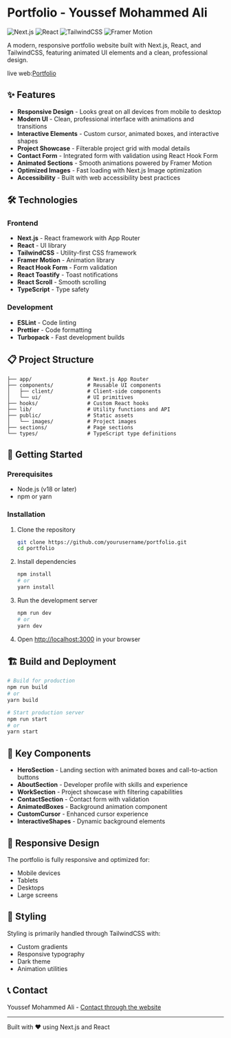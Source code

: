 # Portfolio - Youssef Mohammed Ali

![Next.js](https://img.shields.io/badge/Next.js-15.2.4-black?style=flat-square&logo=next.js)
![React](https://img.shields.io/badge/React-19.0.0-blue?style=flat-square&logo=react)
![TailwindCSS](https://img.shields.io/badge/TailwindCSS-4.0-38B2AC?style=flat-square&logo=tailwind-css)
![Framer Motion](https://img.shields.io/badge/Framer_Motion-12.6.3-0055FF?style=flat-square&logo=framer)

A modern, responsive portfolio website built with Next.js, React, and
TailwindCSS, featuring animated UI elements and a clean, professional design.

live web:[Portfolio](https://youssef-portfolio-gold.vercel.app/)

## ✨ Features

- **Responsive Design** - Looks great on all devices from mobile to desktop
- **Modern UI** - Clean, professional interface with animations and transitions
- **Interactive Elements** - Custom cursor, animated boxes, and interactive
  shapes
- **Project Showcase** - Filterable project grid with modal details
- **Contact Form** - Integrated form with validation using React Hook Form
- **Animated Sections** - Smooth animations powered by Framer Motion
- **Optimized Images** - Fast loading with Next.js Image optimization
- **Accessibility** - Built with web accessibility best practices

## 🛠️ Technologies

### Frontend

- **Next.js** - React framework with App Router
- **React** - UI library
- **TailwindCSS** - Utility-first CSS framework
- **Framer Motion** - Animation library
- **React Hook Form** - Form validation
- **React Toastify** - Toast notifications
- **React Scroll** - Smooth scrolling
- **TypeScript** - Type safety

### Development

- **ESLint** - Code linting
- **Prettier** - Code formatting
- **Turbopack** - Fast development builds

## 📋 Project Structure

```
├── app/                  # Next.js App Router
├── components/           # Reusable UI components
│   ├── client/           # Client-side components
│   └── ui/               # UI primitives
├── hooks/                # Custom React hooks
├── lib/                  # Utility functions and API
├── public/               # Static assets
│   └── images/           # Project images
├── sections/             # Page sections
└── types/                # TypeScript type definitions
```

## 🚀 Getting Started

### Prerequisites

- Node.js (v18 or later)
- npm or yarn

### Installation

1. Clone the repository

   ```bash
   git clone https://github.com/yourusername/portfolio.git
   cd portfolio
   ```

2. Install dependencies

   ```bash
   npm install
   # or
   yarn install
   ```

3. Run the development server

   ```bash
   npm run dev
   # or
   yarn dev
   ```

4. Open [http://localhost:3000](http://localhost:3000) in your browser

## 🏗️ Build and Deployment

```bash
# Build for production
npm run build
# or
yarn build

# Start production server
npm run start
# or
yarn start
```

## 🧩 Key Components

- **HeroSection** - Landing section with animated boxes and call-to-action
  buttons
- **AboutSection** - Developer profile with skills and experience
- **WorkSection** - Project showcase with filtering capabilities
- **ContactSection** - Contact form with validation
- **AnimatedBoxes** - Background animation component
- **CustomCursor** - Enhanced cursor experience
- **InteractiveShapes** - Dynamic background elements

## 📱 Responsive Design

The portfolio is fully responsive and optimized for:

- Mobile devices
- Tablets
- Desktops
- Large screens

## 🎨 Styling

Styling is primarily handled through TailwindCSS with:

- Custom gradients
- Responsive typography
- Dark theme
- Animation utilities

## 📞 Contact

Youssef Mohammed Ali -
[Contact through the website](https://youssef-portfolio-gold.vercel.app/)

---

Built with ❤️ using Next.js and React
